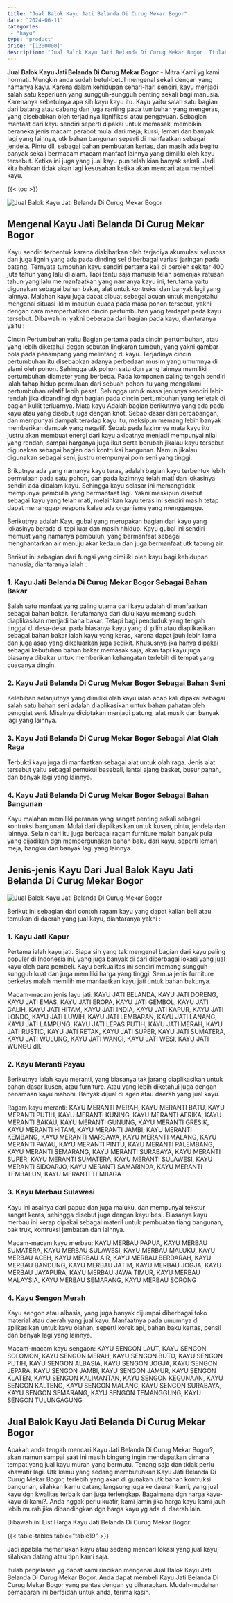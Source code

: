 ```yaml
---
title: "Jual Balok Kayu Jati Belanda Di Curug Mekar Bogor"
date: "2024-06-11"
categories:
 - "kayu"
type: "product"
price: "[1200000]"
description: "Jual Balok Kayu Jati Belanda Di Curug Mekar Bogor. Itulah penjelasan yg dapat kami rincikan mengenai Jual Balok Kayu Jati Belanda Di Curug Mekar Bogor. Anda..."
---
```


**Jual Balok Kayu Jati Belanda Di Curug Mekar Bogor** - Mitra Kami yg kami hormati. Mungkin anda sudah betul-betul mengenal sekali dengan yang namanya kayu. Karena dalam kehidupan sehari-hari sendiri, kayu menjadi salah satu keperluan yang sungguh-sungguh penting sekali bagi manusia. Karenanya sebetulnya apa sih kayu kayu itu. Kayu yaitu salah satu bagian dari batang atau cabang dan juga ranting pada tumbuhan yang mengeras, yang disebabkan oleh terjadinya lignifikasi atau pengayuan. Sebagian manfaat dari kayu sendiri seperti dipakai untuk memasak, membikin beraneka jenis macam perabot mulai dari meja, kursi, lemari dan banyak lagi yang lainnya, utk bahan bangunan seperti di manfaatkan sebagai jendela. Pintu dll, sebagai bahan pembuatan kertas, dan masih ada begitu banyak sekali bermacam macam manfaat lainnya yang dimiliki oleh kayu tersebut. Ketika ini juga yang jual kayu pun telah kian banyak sekali. Jadi kita bahkan tidak akan lagi kesusahan ketika akan mencari atau membeli kayu.

{{< toc >}}

![Jual Balok Kayu Jati Belanda Di Curug Mekar Bogor](/images/kayu/kayu33.jpg)

## Mengenal Kayu Jati Belanda Di Curug Mekar Bogor

Kayu sendiri terbentuk karena diakibatkan oleh terjadiya akumulasi selusosa dan juga lignin yang ada pada dinding sel diberbagai variasi jaringan pada batang. Ternyata tumbuhan kayu sendiri pertama kali di peroleh sekitar 400 juta tahun yang lalu di alam. Tapi tentu saja manusia telah semenjak ratusan tahun yang lalu me manfaatkan yang namanya kayu ini, terutama yaitu digunakan sebagai bahan bakar, alat untuk kontruksi dan banyak lagi yang lainnya. Malahan kayu juga dapat dibuat sebagai acuan untuk mengetahui mengenai situasi iklim maupun cuaca pada masa pohon tersebut, yakni dengan cara memperhatikan cincin pertumbuhan yang terdapat pada kayu tersebut. Dibawah ini yakni beberapa dari bagian pada kayu, diantaranya yaitu :

Cincin Pertumbuhan yaitu Bagian pertama pada cincin pertumbuhan, atau yang lebih diketahui degan sebutan lingkaran tumbuh, yang yakni gambar pola pada penampang yang melintang di kayu. Terjadinya cincin pertumbuhan itu disebabkan adanya perbedaan musim yang umumnya di alami oleh pohon. Sehingga utk pohon satu dgn yang lainnya memiliki pertumbuhan diameter yang berbeda. Pada komponen paling tengah sendiri ialah tahap hidup permulaan dari sebuah pohon itu yang mengalami pertumbuhan relatif lebih pesat. Sehingga untuk masa jenisnya sendiri lebih rendah jika dibandingi dgn bagian pada cincin pertumbuhan yang terletak di bagian kullit terluarnya. Mata kayu Adalah bagian berikutnya yang ada pada kayu atau yang disebut juga dengan knot. Sebab dasar dari percabangan, dan mempunyai dampak teradap kayu itu, meksipun memang lebih banyak memberikan dampak yang negatif. Sebab pada lazimnya mata kayu itu justru akan membuat energi dari kayu akibatnya menjadi mempunyai nilai yang rendah, sampai harganya juga ikut serta berubah jikalau kayu tersebut digunakan sebagai bagian dari kontruksi bangunan. Namun jikalau digunakan sebagai seni, justru mempunyai poin seni yang tinggi.

Brikutnya ada yang namanya kayu teras, adalah bagian kayu terbentuk lebih permulaan pada satu pohon, dan pada lazimnya telah mati dan lokasinya sendiri ada didalam kayu. Sehingga kayu selasar ini memangtidak mempunyai pembulih yang bermanfaat lagi. Yakni meskipun disebut sebagai kayu yang telah mati, melainkan kayu teras ini sendiri masih tetap dapat menanggapi respons kalau ada organisme yang mengganggu.

Berikutnya adalah Kayu gubal yang merupakan bagian dari kayu yang lokasinya berada di tepi luar dan masih hhidup. Kayu gubal ini sendiri memuat yang namanya pembuluh, yang bermanfaat sebagai menghantarkan air menuju akar kedaun dan juga bermanfaat utk tabung air.

Berikut ini sebagian dari fungsi yang dimiliki oleh kayu bagi kehidupan manusia, diantaranya ialah :

### 1\. Kayu Jati Belanda Di Curug Mekar Bogor Sebagai Bahan Bakar

Salah satu manfaat yang paling utama dari kayu adalah di manfaatkan sebagai bahan bakar. Terutamanya dari dulu kayu memang sudah diaplikasikan menjadi baha bakar. Tetapi bagi penduduk yang tengah tinggal di desa-desa. pada biasanya kayu yang di pilih atau diaplikasikan sebagai bahan bakar ialah kayu yang keras, karena dapat jauh lebih lama dan juga asap yang dikeluarkan juga sedikit. Khususnya jka hanya dipakai sebagai kebutuhan bahan bakar memasak saja, akan tapi kayu juga biasanya dibakar untuk memberikan kehangatan terlebih di tempat yang cuacanya dingin.

### 2\. Kayu Jati Belanda Di Curug Mekar Bogor Sebagai Bahan Seni

Kelebihan selanjutnya yang dimiliki oleh kayu ialah acap kali dipakai sebagai salah satu bahan seni adalah diaplikasikan untuk bahan pahatan oleh penggiat seni. Misalnya diciptakan menjadi patung, alat musik dan banyak lagi yang lainnya.

### 3\. Kayu Jati Belanda Di Curug Mekar Bogor Sebagai Alat Olah Raga

Terbukti kayu juga di manfaatkan sebagai alat untuk olah raga. Jenis alat tersebut yaitu sebagai pemukul baseball, lantai ajang basket, busur panah, dan banyak lagi yang lainnya.

### 4\. Kayu Jati Belanda Di Curug Mekar Bogor Sebagai Bahan Bangunan

Kayu malahan memiliki peranan yang sangat penting sekali sebagai kontruksi bangunan. Mulai dari diaplikasikan untuk kusen, pintu, jendela dan lainnya. Selain dari itu juga berbagai ragam furniture malah banyak pula yang dijadikan dgn mempergunakan bahan baku dari kayu, seperti lemari, meja, bangku dan banyak lagi yang lainnya.

## Jenis-jenis Kayu Dari Jual Balok Kayu Jati Belanda Di Curug Mekar Bogor

![Jual Balok Kayu Jati Belanda Di Curug Mekar Bogor](/images/kayu/kayu45.jpg)

Berikut ini sebagian dari contoh ragam kayu yang dapat kalian beli atau temukan di daerah yang jual kayu, diantaranya yakni :

### 1\. Kayu Jati Kapur

Pertama ialah kayu jati. Siapa sih yang tak mengenal bagian dari kayu paling populer di Indonesia ini, yang juga banyak di cari diberbagai lokasi yang jual kayu oleh para pembeli. Kayu berkualitas ini sendiri memang sungguh-sungguh kuat dan juga memiliki harga yang tinggi. Semua jenis furniture berkelas malah memilih me manfaatkan kayu jati untuk bahan bakunya.

Macam-macam jenis layu jati: KAYU JATI BELANDA, KAYU JATI DORENG, KAYU JATI EMAS, KAYU JATI EROPA, KAYU JATI GEMBOL, KAYU JATI GALIH, KAYU JATI HITAM, KAYU JATI INDIA, KAYU JATI KAPUR, KAYU JATI LONDO, KAYU JATI LUWIH, KAYU JATI LEMBARAN, KAYU JATI LANANG, KAYU JATI LAMPUNG, KAYU JATI LEPAS PUTIH, KAYU JATI MERAH, KAYU JATI RUSTIC, KAYU JATI RETAK, KAYU JATI SUPER, KAYU JATI SUMATERA, KAYU JATI WULUNG, KAYU JATI WANGI, KAYU JATI WESI, KAYU JATI WUNGU dll.

### 2\. Kayu Meranti Payau

Berikutnya ialah kayu meranti, yang biasanya tak jarang diaplikasikan untuk bahan dasar kusen, atau furniture. Atau yang lebih diketahui juga dengan penamaan kayu mahoni. Banyak dijual di agen atau daerah yang jual kayu.

Ragam kayu meranti: KAYU MERANTI MERAH, KAYU MERANTI BATU, KAYU MERANTI PUTIH, KAYU MERANTI KUNING, KAYU MERANTI AFRIKA, KAYU MERANTI BAKAU, KAYU MERANTI GUNUNG, KAYU MERANTI GRESIK, KAYU MERANTI HITAM, KAYU MERANTI JAMBI, KAYU MERANTI KEMBANG, KAYU MERANTI MARSAWA, KAYU MERANTI MALANG, KAYU MERANTI PAYAU, KAYU MERANTI PINTU, KAYU MERANTI PALEMBANG, KAYU MERANTI SEMARANG, KAYU MERANTI SURABAYA, KAYU MERANTI SUPER, KAYU MERANTI SUMATERA, KAYU MERANTI SULAWESI, KAYU MERANTI SIDOARJO, KAYU MERANTI SAMARINDA, KAYU MERANTI TEMBALUN, KAYU MERANTI TEMBAGA

### 3\. Kayu Merbau Sulawesi

Kayu ini asalnya dari papua dan juga maluku, dan mempunyai tekstur sangat keras, sehingga disebut juga dengan kayu besi. Biasanya kayu merbau ini kerap dipakai sebagai materil untuk pembuatan tiang bangunan, bak truk, kontruksi jembatan dan lainnya.

Macam-macam kayu merbau: KAYU MERBAU PAPUA, KAYU MERBAU SUMATERA, KAYU MERBAU SULAWESI, KAYU MERBAU MALUKU, KAYU MERBAU ACEH, KAYU MERBAU AIR, KAYU MERBAU BERDARAH, KAYU MERBAU BANDUNG, KAYU MERBAU JATIM, KAYU MERBAU JOGJA, KAYU MERBAU JAYAPURA, KAYU MERBAU JAWA TIMUR, KAYU MERBAU MALAYSIA, KAYU MERBAU SEMARANG, KAYU MERBAU SORONG

### 4\. Kayu Sengon Merah

Kayu sengon atau albasia, yang juga banyak dijumpai diberbagai toko material atau daerah yang jual kayu. Manfaatnya pada umumnya di aplikasikan untuk kayu olahan, seperti korek api, bahan baku kertas, pensil dan banyak lagi yang lainnya.

Macam-macam kayu sengaon: KAYU SENGON LAUT, KAYU SENGON SOLOMON, KAYU SENGON MERAH, KAYU SENGON BUTO, KAYU SENGON PUTIH, KAYU SENGON ALBASIA, KAYU SENGON JOGJA, KAYU SENGON JEPARA, KAYU SENGON JAMBI, KAYU SENGON JAMUR, KAYU SENGON KLATEN, KAYU SENGON KALIMANTAN, KAYU SENGON KEGUNAAN, KAYU SENGON KALTENG, KAYU SENGON MALANG, KAYU SENGON SURABAYA, KAYU SENGON SEMARANG, KAYU SENGON TEMANGGUNG, KAYU SENGON TULUNGAGUNG

## Jual Balok Kayu Jati Belanda Di Curug Mekar Bogor

Apakah anda tengah mencari Kayu Jati Belanda Di Curug Mekar Bogor?, akan namun sampai saat ini masih bingung ingin mendapatkan dimana tempat yang jual kayu murah yang bermutu. Tenang saja dan tidak perlu khawatir lagi. Utk kamu yang sedang membutuhkan Kayu Jati Belanda Di Curug Mekar Bogor, terlebih yang akan di gunakan utk bahan kontruksi bangunan, silahkan kamu datang langsung juga ke daerah kami, yang jual kayu dgn kwalitas terbaik dan juga terlengkap. Bagaimana dgn harga kayu-kayu di kami?. Anda nggak perlu kuatir, kami jamin jika harga kayu kami jauh lebih murah jika dibandingkan dgn harga kayu yg ada di daerah lain.

Dibawah ini List Harga Kayu Jati Belanda Di Curug Mekar Bogor:

{{< table-tables table="table19" >}}

Jadi apabila memerlukan kayu atau sedang mencari lokasi yang jual kayu, silahkan datang atau tlpn kami saja.

Itulah penjelasan yg dapat kami rincikan mengenai Jual Balok Kayu Jati Belanda Di Curug Mekar Bogor. Anda dapat membeli Kayu Jati Belanda Di Curug Mekar Bogor yang pantas dengan yg diharapkan. Mudah-mudahan pemaparan ini berfaidah untuk anda, terima kasih.

